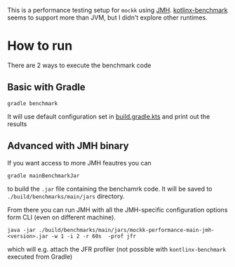 This is a performance testing setup for `mockk` using [JMH](https://github.com/openjdk/jmh). [kotlinx-benchmark](https://github.com/Kotlin/kotlinx-benchmark) seems to support more than JVM, but I didn't explore other runtimes.

How to run
==========
There are 2 ways to execute the benchmark code

Basic with Gradle
-----------------

```shell
gradle benchmark
```
It will use default configuration set in  [build.gradle.kts](./build.gradle.kts) and print
out the results

Advanced with JMH binary
------------------------

If you want access to more JMH feautres you can 
```shell
gradle mainBenchmarkJar
```
to build the `.jar` file containing the benchamrk code. It will be saved to `./build/benchmarks/main/jars` directory.

From there you can run JMH with all the JMH-specific configuration options form CLI (even on different machine).
```shell
java -jar ./build/benchmarks/main/jars/mockk-performance-main-jmh-<version>.jar -w 1 -i 2 -r 60s  -prof jfr
```
which will e.g. attach the JFR profiler (not possible with `kontlinx-benchmark` executed from Gradle)
